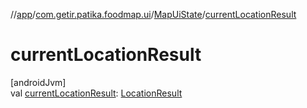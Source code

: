 //[app](../../../index.md)/[com.getir.patika.foodmap.ui](../index.md)/[MapUiState](index.md)/[currentLocationResult](current-location-result.md)

# currentLocationResult

[androidJvm]\
val [currentLocationResult](current-location-result.md): [LocationResult](../-location-result/index.md)
